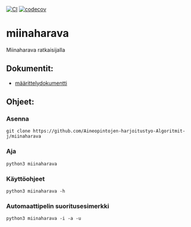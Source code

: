 [![CI](https://github.com/Aineopintojen-harjoitustyo-Algoritmit-j/miinaharava/actions/workflows/auto.yml/badge.svg)](https://github.com/Aineopintojen-harjoitustyo-Algoritmit-j/miinaharava/actions/workflows/auto.yml)
[![codecov](https://codecov.io/gh/Aineopintojen-harjoitustyo-Algoritmit-j/miinaharava/graph/badge.svg?token=KK71RE0U3O)](https://codecov.io/gh/Aineopintojen-harjoitustyo-Algoritmit-j/miinaharava)
# miinaharava
Miinaharava ratkaisijalla

## Dokumentit:
- [määrittelydokumentti](doc/m%C3%A4%C3%A4rittelydokumentti.pdf)
  
## Ohjeet:

### Asenna
`git clone https://github.com/Aineopintojen-harjoitustyo-Algoritmit-j/miinaharava`

### Aja
`python3 miinaharava`

### Käyttöohjeet
`python3 miinaharava -h`

### Automaattipelin suoritusesimerkki
`python3 miinaharava -i -a -u`
